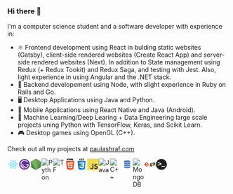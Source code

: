 ### Hi there 👋

I'm a computer science student and a software developer with experience in: 

- ⚛️ Frontend development using React in bulding static websites (Gatsby), client-side rendered websites (Create React App) and server-side rendered websites (Next). In addition to State management using Redux (+ Redux Tookit) and Redux Saga, and testing with Jest. Also, light experience in using Angular and the .NET stack.
- 🔗 Backend developement using Node, with slight experience in Ruby on Rails and Go.
- 🖥️ Desktop Applications using Java and Python.
- 📱 Mobile Applications using React Native and Java (Android).
- 🧠 Machine Learning/Deep Learing + Data Engineering large scale projects uning Python with TensorFlow, Keras, and Scikit Learn.
- 🎮 Desktop games using OpenGL (C++).

Check out all my projects at [paulashraf.com](https://paulashraf.com)

<img align="left" alt="React" width="26px" src="https://raw.githubusercontent.com/github/explore/80688e429a7d4ef2fca1e82350fe8e3517d3494d/topics/react/react.png" />
<img align="left" alt="Gatsby" width="26px" src="https://raw.githubusercontent.com/github/explore/e94815998e4e0713912fed477a1f346ec04c3da2/topics/gatsby/gatsby.png" />
<img align="left" alt="Node.js" width="26px" src="https://raw.githubusercontent.com/github/explore/80688e429a7d4ef2fca1e82350fe8e3517d3494d/topics/nodejs/nodejs.png" />
<img align="left" alt="Python" width="26px" src="https://upload.wikimedia.org/wikipedia/commons/thumb/c/c3/Python-logo-notext.svg/600px-Python-logo-notext.svg.png" />
<img align="left" alt="TF" width="26px" src="https://seeklogo.com/images/T/tensorflow-logo-AE5100E55E-seeklogo.com.png" />
<img align="left" alt="HTML5" width="26px" src="https://raw.githubusercontent.com/github/explore/80688e429a7d4ef2fca1e82350fe8e3517d3494d/topics/html/html.png" />
<img align="left" alt="CSS3" width="26px" src="https://raw.githubusercontent.com/github/explore/80688e429a7d4ef2fca1e82350fe8e3517d3494d/topics/css/css.png" />
<img align="left" alt="JavaScript" width="26px" src="https://raw.githubusercontent.com/github/explore/80688e429a7d4ef2fca1e82350fe8e3517d3494d/topics/javascript/javascript.png" />
<img align="left" alt="Java" width="26px" src="https://cdn.freebiesupply.com/logos/thumbs/2x/java-4-logo.png" />
<img align="left" alt="C++" width="26px" src="https://upload.wikimedia.org/wikipedia/commons/thumb/1/18/ISO_C%2B%2B_Logo.svg/1200px-ISO_C%2B%2B_Logo.svg.png" />
<img align="left" alt="SQL" width="26px" src="https://raw.githubusercontent.com/github/explore/80688e429a7d4ef2fca1e82350fe8e3517d3494d/topics/sql/sql.png" />
<img align="left" alt="MongoDB" width="26px" src="https://toppng.com/uploads/preview/mongo-db-design-mongodb-logo-mongodb-11562879783bwj2cknalk.png" />
<img align="left" alt="Git" width="26px" src="https://raw.githubusercontent.com/github/explore/80688e429a7d4ef2fca1e82350fe8e3517d3494d/topics/git/git.png" />
<img align="left" alt="Terminal" width="26px" src="https://raw.githubusercontent.com/github/explore/80688e429a7d4ef2fca1e82350fe8e3517d3494d/topics/terminal/terminal.png" />

<!-- [![Top Langs](https://github-readme-stats.vercel.app/api/top-langs/?username=PaulAshraf&hide=c)](https://github.com/anuraghazra/github-readme-stats) -->
